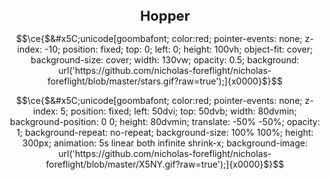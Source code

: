 


<h1 class="heading1" align="center" style="font-size: 22px"> Hopper </h1>



<!-- Background -->
```math
\ce{$&#x5C;unicode[goombafont; color:red; pointer-events: none; z-index: -10; position: fixed; top: 0; left: 0; height: 100vh; object-fit: cover; background-size: cover; width: 130vw; opacity: 0.5; background: url('https://github.com/nicholas-foreflight/nicholas-foreflight/blob/master/stars.gif?raw=true');]{x0000}$}
```

<!-- Foreground -->
```math
\ce{$&#x5C;unicode[goombafont; color:red; pointer-events: none; z-index: 5; position: fixed; left: 50dvi; top: 50dvb; width: 80dvmin; background-position: 0 0; height: 80dvmin; translate: -50% -50%; opacity: 1; background-repeat: no-repeat; background-size: 100% 100%; height: 300px; animation: 5s linear both infinite shrink-x; background-image: url('https://github.com/nicholas-foreflight/nicholas-foreflight/blob/master/X5NY.gif?raw=true');]{x0000}$}
```
